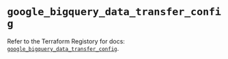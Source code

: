 # `google_bigquery_data_transfer_config`

Refer to the Terraform Registory for docs: [`google_bigquery_data_transfer_config`](https://registry.terraform.io/providers/hashicorp/google/4.78.0/docs/resources/bigquery_data_transfer_config).
